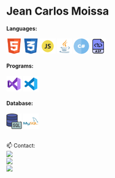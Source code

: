 <div float="left">

# Jean Carlos Moissa 
 
<div>
 
<h4>Languages:</h4>
<img src="https://github.com/jeanmoissa/jeanmoissa/blob/main/files/html.png" width="40" margin-left="5px">
<img src="https://github.com/jeanmoissa/jeanmoissa/blob/main/files/css.png" width="40" margin-left="5px">
<img src="https://github.com/jeanmoissa/jeanmoissa/blob/main/files/javascript.png" width="40" margin-left="5px">
<img src="https://github.com/jeanmoissa/jeanmoissa/blob/main/files/java.png" width="40" margin-left="5px">
<img src="https://github.com/jeanmoissa/jeanmoissa/blob/main/files/hashtag.png" width="40" margin-left="5px">
<img src="https://github.com/jeanmoissa/jeanmoissa/blob/main/files/asp.png" width="40" margin-left="5px">
<h4> Programs:</h4>
<img src="https://github.com/jeanmoissa/jeanmoissa/blob/main/files/vs.png" width="40" margin-left="5px">
<img src="https://github.com/jeanmoissa/jeanmoissa/blob/main/files/vscode.png" width="40" margin-left="5px">
<h4> Database:</h4>
<img src="https://github.com/jeanmoissa/jeanmoissa/blob/main/files/sql-server.png" width="40" margin-left="5px">
<img src="https://github.com/jeanmoissa/jeanmoissa/blob/main/files/mysql.png" width="40" margin-left="5px">
</div>
<div><br>
 
📫 Contact:<br>
 <a href = "mailto:jeanmoissa@gmail.com">
 <img src="https://img.shields.io/badge/Gmail-D14836?style=for-the-badge&logo=gmail&logoColor=white" target="_blank">
</a> 
 <br>
<a href="https://www.linkedin.com/in/jeancarlosmoissa" target="_blank">
 <img src="https://img.shields.io/badge/LinkedIn-0077B5?style=for-the-badge&logo=linkedin&logoColor=white" target="_blank">
</a> 
 <br>
 <a href = "https://stackoverflow.com/users/16491966/jean-carlos-moissa">
 <img src="https://img.shields.io/badge/Stack_Overflow-FE7A16?style=for-the-badge&logo=stack-overflow&logoColor=white" target="_blank">
</a> 
 
</div>
</div>


